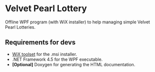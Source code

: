# Velvet Pearl Lottery
Offline WPF program (with WiX installer) to help managing simple Velvet Pearl Lotteries.

## Requirements for devs
* [WiX toolset][1] for the .msi installer.
* .NET Framework 4.5 for the WPF executable.
* **[Optional]** Doxygen for generating the HTML documentation.




[1]: http://wixtoolset.org/